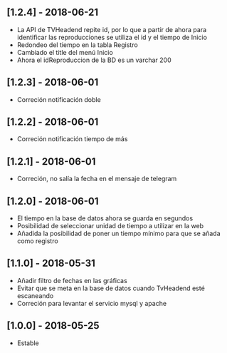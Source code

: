 ## [1.2.4] - 2018-06-21
- La API de TVHeadend repite id, por lo que a partir de ahora para identificar las reproducciones se utiliza el id y el tiempo de Inicio
- Redondeo del tiempo en la tabla Registro
- Cambiado el title del menú Inicio
- Ahora el idReproduccion de la BD es un varchar 200

## [1.2.3] - 2018-06-01
- Correción notificación doble

## [1.2.2] - 2018-06-01
- Correción notificación tiempo de más

## [1.2.1] - 2018-06-01
- Correción, no salía la fecha en el mensaje de telegram

## [1.2.0] - 2018-06-01
- El tiempo en la base de datos ahora se guarda en segundos
- Posibilidad de seleccionar unidad de tiempo a utilizar en la web
- Añadida la posibilidad de poner un tiempo mínimo para que se añada como registro

## [1.1.0] - 2018-05-31
- Añadir filtro de fechas en las gráficas
- Evitar que se meta en la base de datos cuando TvHeadend esté escaneando
- Correción para levantar el servicio mysql y apache

## [1.0.0] - 2018-05-25
- Estable
